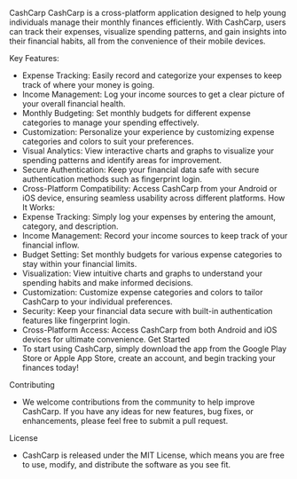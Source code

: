CashCarp
CashCarp is a cross-platform application designed to help young individuals manage their monthly finances efficiently. With CashCarp, users can track their expenses, visualize spending patterns, and gain insights into their financial habits, all from the convenience of their mobile devices.

Key Features:
- Expense Tracking: Easily record and categorize your expenses to keep track of where your money is going.
- Income Management: Log your income sources to get a clear picture of your overall financial health.
- Monthly Budgeting: Set monthly budgets for different expense categories to manage your spending effectively.
- Customization: Personalize your experience by customizing expense categories and colors to suit your preferences.
- Visual Analytics: View interactive charts and graphs to visualize your spending patterns and identify areas for improvement.
- Secure Authentication: Keep your financial data safe with secure authentication methods such as fingerprint login.
- Cross-Platform Compatibility: Access CashCarp from your Android or iOS device, ensuring seamless usability across different platforms.
How It Works:
- Expense Tracking: Simply log your expenses by entering the amount, category, and description.
- Income Management: Record your income sources to keep track of your financial inflow.
- Budget Setting: Set monthly budgets for various expense categories to stay within your financial limits.
- Visualization: View intuitive charts and graphs to understand your spending habits and make informed decisions.
- Customization: Customize expense categories and colors to tailor CashCarp to your individual preferences.
- Security: Keep your financial data secure with built-in authentication features like fingerprint login.
- Cross-Platform Access: Access CashCarp from both Android and iOS devices for ultimate convenience.
Get Started
- To start using CashCarp, simply download the app from the Google Play Store or Apple App Store, create an account, and begin tracking your finances today!

Contributing
- We welcome contributions from the community to help improve CashCarp. If you have any ideas for new features, bug fixes, or enhancements, please feel free to submit a pull request.

License
- CashCarp is released under the MIT License, which means you are free to use, modify, and distribute the software as you see fit.
